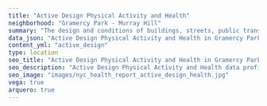 ```yaml
---
title: "Active Design Physical Activity and Health"
neighborhood: "Gramercy Park - Murray Hill"
summary: "The design and conditions of buildings, streets, public transportation and parks influence physical activity, use of active transportation and other healthy behavior. A neighborhood's features can also impact the safety of its residents."
data_json: "Active Design Physical Activity and Health in Gramercy Park - Murray Hill"
content_yml: "active_design"
type: location
seo_title: "Active Design Physical Activity and Health in Gramercy Park - Murray Hill"
seo_description: "Active Design Physical Activity and Health data profile for the Gramercy Park - Murray Hill neighborhood of NYC."
seo_image: "images/nyc_health_report_active_design_health.jpg"
vega: true
arquero: true
---
```


